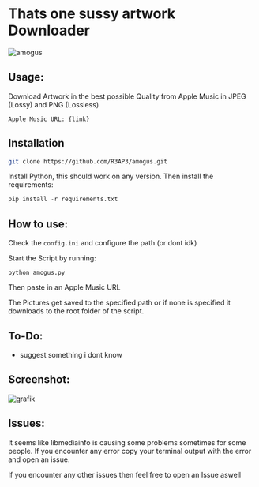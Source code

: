
# Thats one sussy artwork Downloader
![amogus](https://user-images.githubusercontent.com/89069925/147856498-ce8049f1-1248-4f25-a425-da7dc9b404f7.jpg)
## Usage:
Download Artwork in the best possible Quality from Apple Music in JPEG (Lossy) and PNG (Lossless)
```
Apple Music URL: {link}
```

## Installation
```bash
git clone https://github.com/R3AP3/amogus.git
```
Install Python, this should work on any version. Then install the requirements:
```python
pip install -r requirements.txt
```

## How to use:

Check the `config.ini` and configure the path (or dont idk)

Start the Script by running:
```
python amogus.py
```
Then paste in an Apple Music URL

The Pictures get saved to the specified path or if none is specified it downloads to the root folder of the script.

## To-Do:

- suggest something i dont know

## Screenshot:
![grafik](https://user-images.githubusercontent.com/89069925/147856427-7653deeb-a6e8-46ae-9e4b-944897b45031.png)

## Issues:
It seems like libmediainfo is causing some problems sometimes for some people. If you encounter any error copy your terminal output with the error and open an issue.

If you encounter any other issues then feel free to open an Issue aswell
